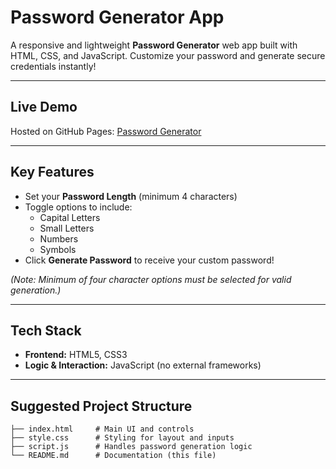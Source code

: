 #  Password Generator App

A responsive and lightweight **Password Generator** web app built with HTML, CSS, and JavaScript. Customize your password and generate secure credentials instantly!

---

##  Live Demo  
Hosted on GitHub Pages: [Password Generator](https://nikhilbagoriya.github.io/password_generator/)

---

##  Key Features

- Set your **Password Length** (minimum 4 characters)  
- Toggle options to include:  
  - Capital Letters  
  - Small Letters  
  - Numbers  
  - Symbols  
- Click **Generate Password** to receive your custom password!

*(Note: Minimum of four character options must be selected for valid generation.)*

---

##  Tech Stack

- **Frontend:** HTML5, CSS3  
- **Logic & Interaction:** JavaScript (no external frameworks)

---

##  Suggested Project Structure

```plaintext
├── index.html     # Main UI and controls
├── style.css      # Styling for layout and inputs
├── script.js      # Handles password generation logic
└── README.md      # Documentation (this file)
